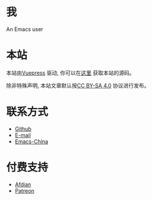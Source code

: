 # 我

An Emacs user

# 本站

本站由[Vuepress](https://github.com/vuejs/vuepress) 驱动, 你可以在[这里](https://github.com/cireu/blog-source) 获取本站的源码。


除非特殊声明, 本站文章默认按[CC BY-SA
4.0](https://creativecommons.org/licenses/by-sa/4.0/)
协议进行发布。


# 联系方式

- [Github](https://github.com/cireu)
- [E-mail](mailto://all_but_last@163.com)
- [Emacs-China](https://emacs-china.org/u/cireu)

# 付费支持

- [Afdian](https://afdian.net/@cireu)
- [Patreon](https://www.patreon.com/user?u=24945220)
